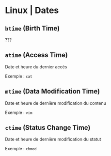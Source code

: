# Linux | Dates

## `btime` (Birth Time)

???

## `atime` (Access Time)

Date et heure du dernier accès

Exemple : `cat`

## `mtime` (Data Modification Time)

Date et heure de dernière modification du contenu

Exemple : `vim`

## `ctime` (Status Change Time)

Date et heure de dernière modification du statut

Exemple : `chmod`
